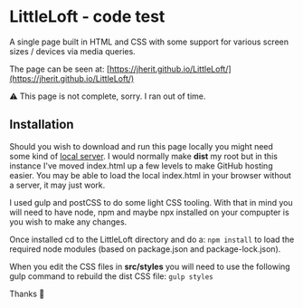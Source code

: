 # LittleLoft - code test
A single page built in HTML and CSS with some support for various screen sizes / devices via media queries.

The page can be seen at: [https://jherit.github.io/LittleLoft/](https://jherit.github.io/LittleLoft/)

⚠️ This page is not complete, sorry. I ran out of time. 

## Installation 
Should you wish to download and run this page locally you might need some kind of [local server](https://chrome.google.com/webstore/detail/web-server-for-chrome/ofhbbkphhbklhfoeikjpcbhemlocgigb). I would normally make **dist** my root but in this instance I've moved index.html up a few levels to make GitHub hosting easier. You may be able to load the local index.html in your browser without a server, it may just work. 

I used gulp and postCSS to do some light CSS tooling. With that in mind you will need to have node, npm and maybe npx installed on your compupter is you wish to make any changes.

Once installed cd to the LittleLoft directory and do a:
`npm install`
to load the required node modules (based on package.json and package-lock.json).

When you edit the CSS files in **src/styles** you will need to use the following gulp command to rebuild the dist CSS file:
`gulp styles`

Thanks 👋 


  
